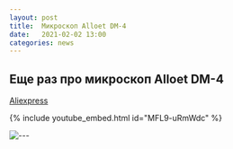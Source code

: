 ```yaml
---
layout: post
title:  Микроскоп Alloet DM-4
date:   2021-02-02 13:00
categories: news
---
```

## Еще раз про микроскоп Alloet DM-4

[Aliexpress](https://aliexpress.ru/item/1005002085063523.html?spm=a2g0o.productlist.0.0.5eac2047tbTB7n&algo_pvid=031ac158-9df8-49f7-aeeb-d889b33b4171&algo_expid=031ac158-9df8-49f7-aeeb-d889b33b4171-0&btsid=0b8b15c416122592778324349ecb4f&ws_ab_test=searchweb0_0,searchweb201602_,searchweb201603_)

{% include youtube_embed.html id="MFL9-uRmWdc" %}

![---](https://www.youtube.com/embed/MFL9-uRmWdc)

